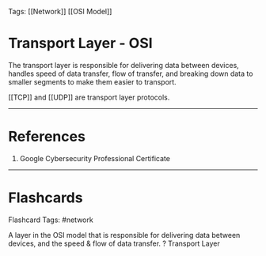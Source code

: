 Tags: [[Network]] [[OSI Model]]
# Transport Layer - OSI

The transport layer is responsible for delivering data between devices, handles speed of data transfer, flow of transfer, and breaking down data to smaller segments to make them easier to transport.

[[TCP]] and [[UDP]] are transport layer protocols.

---
# References

1. Google Cybersecurity Professional Certificate

---
# Flashcards

Flashcard Tags: #network 

A layer in the OSI model that is responsible for delivering data between devices, and the speed & flow of data transfer.
?
Transport Layer
<!--SR:!2024-06-05,25,270-->